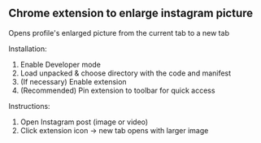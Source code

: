 ## Chrome extension to enlarge instagram picture

Opens profile's enlarged picture from the current tab to a new tab

Installation:
1. Enable Developer mode
2. Load unpacked & choose directory with the code and manifest
3. (If necessary) Enable extension
4. (Recommended) Pin extension to toolbar for quick access

Instructions:
1. Open Instagram post (image or video)
2. Click extension icon &#8594; new tab opens with larger image